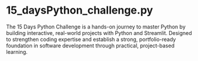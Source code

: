 # 15_daysPython_challenge.py
The 15 Days Python Challenge is a hands-on journey to master Python by building interactive, real-world projects with Python and Streamlit. Designed to strengthen coding expertise and establish a strong, portfolio-ready foundation in software development through practical, project-based learning.
